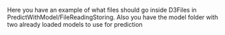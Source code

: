 Here you have an example of what files should go inside D3Files in PredictWithModel/FileReadingStoring.
Also you have the model folder with two already loaded models to use for prediction
